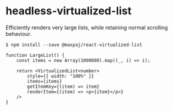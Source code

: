 # headless-virtualized-list

Efficiently renders very large lists, while retaining normal scrolling behaviour.

```
$ npm install --save @maxpaj/react-virtualized-list
```

```
function LargeList() {
    const items = new Array(1000000).map((_, i) => i);

    return <VirtualizedList<number>
        style={{ width: "100%" }}
        items={items}
        getItemKey={(item) => item}
        renderItem={(item) => <p>{item}</p>}
    />
}
```
